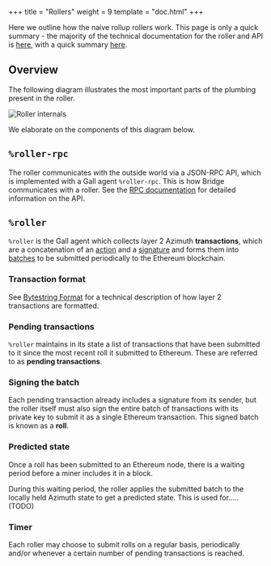 +++
title = "Rollers"
weight = 9
template = "doc.html"
+++

Here we outline how the naive rollup rollers work. This page is only a quick
summary - the majority of the technical documentation for the roller and API is
[here](https://documenter.getpostman.com/view/16338962/Tzm3nx7x#), with a quick
summary [here](/docs/azimuth/l2/layer2-api).

## Overview

The following diagram illustrates the most important parts of the plumbing
present in the roller.

![Roller internals](https://media.urbit.org/docs/layer2/roller-internal.png)

We elaborate on the components of this diagram below.

## `%roller-rpc`

The roller communicates with the outside world via a JSON-RPC API, which is
implemented with a Gall agent `%roller-rpc`. This is how Bridge communicates
with a roller. See the [RPC
documentation](https://documenter.getpostman.com/view/16338962/Tzm3nx7x#5a698656-8e7e-433f-9eff-1c6047b9eace)
for detailed information on the API.

## `%roller`

`%roller` is the Gall agent which collects layer 2 Azimuth **transactions**, which
are a concatenation of an
[action](/docs/azimuth/l2/bytestrings#actions) and a
[signature](/docs/azimuth/l2/bytestrings#signatures) and forms them into
[batches](/docs/azimuth/l2/bytestrings#batch) to be submitted periodically to the
Ethereum blockchain.

### Transaction format

See [Bytestring Format](/docs/azimuth/l2/bytestring) for a technical description of
how layer 2 transactions are formatted.

### Pending transactions

`%roller` maintains in its state a list of transactions that have been submitted
to it since the most recent roll it submitted to Ethereum. These are referred to as
**pending transactions**.

### Signing the batch

Each pending transaction already includes a signature from its sender, but the roller
itself must also sign the entire batch of transactions with its private key to
submit it as a single Ethereum transaction. This signed batch is known as a **roll**.

### Predicted state

Once a roll has been submitted to an Ethereum node, there is a waiting period
before a miner includes it in a block.

During this waiting period, the roller applies the submitted batch to the
locally held Azimuth state to get a predicted state. This is used for..... (TODO)

### Timer

Each roller may choose to submit rolls on a regular basis, periodically
and/or whenever a certain number of pending transactions is reached.

